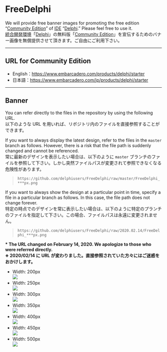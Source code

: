 # FreeDelphi
We will provide free banner images for promoting the free edition “[Community Edition](https://www.embarcadero.com/products/delphi/starter)” of [IDE](https://en.wikipedia.org/wiki/Integrated_development_environment) “[Delphi](https://www.embarcadero.com/products/delphi).” Please feel free to use it.  
[統合開発環境](https://ja.wikipedia.org/wiki/%E7%B5%B1%E5%90%88%E9%96%8B%E7%99%BA%E7%92%B0%E5%A2%83)「[Delphi](https://www.embarcadero.com/jp/products/delphi)」の無料版「[Community Edition](https://www.embarcadero.com/jp/products/delphi/starter/)」を宣伝するためのバナー画像を無償提供させて頂きます。ご自由にご利用下さい。

----

## URL for Community Edition

* English：https://www.embarcadero.com/products/delphi/starter
* 日本語：https://www.embarcadero.com/jp/products/delphi/starter

----

## Banner
You can refer directly to the files in the repository by using the following URL.  
以下のような URL を用いれば、リボジトリ内のファイルを直接参照することができます。

If you want to always display the latest design, refer to the files in the `master` branch as follows. However, there is a risk that the file path is suddenly changed and cannot be referenced.  
常に最新のデザインを表示したい場合は、以下のように `master` ブランチのファイルを参照して下さい。しかし突然ファイルパスが変更されて参照できなくなる危険性があります。
> `https://github.com/delphiusers/FreeDelphi/raw/master/FreeDelphi_***px.png`  

If you want to always show the design at a particular point in time, specify a file in a particular branch as follows. In this case, the file path does not change forever.  
特定の時点でのデザインを常に表示したい場合は、以下のように特定のプランチのファイルを指定して下さい。この場合、ファイルパスは永遠に変更されません。
> `https://github.com/delphiusers/FreeDelphi/raw/2020.02.14/FreeDelphi_***px.png`

**\* The URL changed on February 14, 2020. We apologize to those who were referred directly.  
※ 2020/02/14 に URL が変わりました。直接参照されていた方々にはご迷惑をおかけします。**

* Width: 200px  
[![](https://github.com/delphiusers/FreeDelphi/raw/master/FreeDelphi_200px.png)](https://github.com/delphiusers/FreeDelphi/raw/master/FreeDelphi_200px.png)
* Width: 250px  
[![](https://github.com/delphiusers/FreeDelphi/raw/master/FreeDelphi_250px.png)](https://github.com/delphiusers/FreeDelphi/raw/master/FreeDelphi_250px.png)
* Width: 300px  
[![](https://github.com/delphiusers/FreeDelphi/raw/master/FreeDelphi_300px.png)](https://github.com/delphiusers/FreeDelphi/raw/master/FreeDelphi_300px.png)
* Width: 350px  
[![](https://github.com/delphiusers/FreeDelphi/raw/master/FreeDelphi_350px.png)](https://github.com/delphiusers/FreeDelphi/raw/master/FreeDelphi_350px.png)
* Width: 400px  
[![](https://github.com/delphiusers/FreeDelphi/raw/master/FreeDelphi_400px.png)](https://github.com/delphiusers/FreeDelphi/raw/master/FreeDelphi_400px.png)
* Width: 450px  
[![](https://github.com/delphiusers/FreeDelphi/raw/master/FreeDelphi_450px.png)](https://github.com/delphiusers/FreeDelphi/raw/master/FreeDelphi_450px.png)
* Width: 500px  
[![](https://github.com/delphiusers/FreeDelphi/raw/master/FreeDelphi_500px.png)](https://github.com/delphiusers/FreeDelphi/raw/master/FreeDelphi_500px.png)

